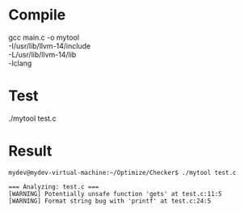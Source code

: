 # Compile
gcc main.c -o mytool \
    -I/usr/lib/llvm-14/include \
    -L/usr/lib/llvm-14/lib \
    -lclang

# Test 
./mytool test.c

# Result
```
mydev@mydev-virtual-machine:~/Optimize/Checker$ ./mytool test.c

=== Analyzing: test.c ===
[WARNING] Potentially unsafe function 'gets' at test.c:11:5
[WARNING] Format string bug with 'printf' at test.c:24:5
```
